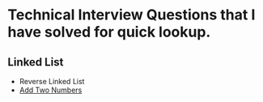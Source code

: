 # Technical Interview Questions that I have solved for quick lookup.

## Linked List

- Reverse Linked List
- [Add Two Numbers](./LinkedList/AddTwoNumbers.md)
